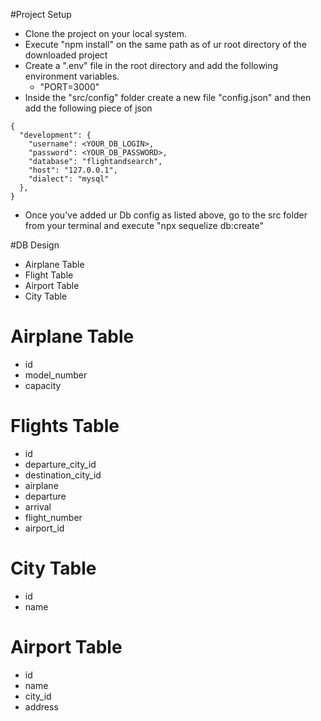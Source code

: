 #Project Setup

- Clone the project on your local system.
- Execute "npm install" on the same path as of ur root directory of the downloaded project
- Create a ".env" file in the root directory and add the following environment variables.
  - "PORT=3000"
- Inside the "src/config" folder create a new file "config.json" and then add the following piece of json

```
{
  "development": {
    "username": <YOUR_DB_LOGIN>,
    "password": <YOUR_DB_PASSWORD>,
    "database": "flightandsearch",
    "host": "127.0.0.1",
    "dialect": "mysql"
  },
}

```

- Once you've added ur Db config as listed above, go to the src folder from your terminal and execute
  "npx sequelize db:create"

#DB Design

- Airplane Table
- Flight Table
- Airport Table
- City Table

# Airplane Table

- id
- model_number
- capacity

# Flights Table

- id
- departure_city_id
- destination_city_id
- airplane
- departure
- arrival
- flight_number
- airport_id

# City Table

- id
- name

# Airport Table

- id
- name
- city_id
- address
